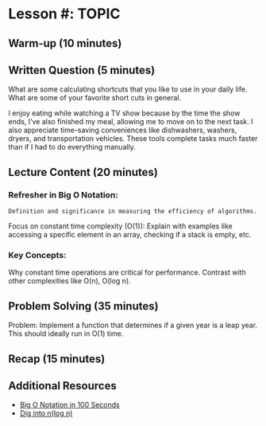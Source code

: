 # Lesson #: TOPIC

## Warm-up (10 minutes)

## Written Question (5 minutes)

What are some calculating shortcuts that you like to use in your daily life. What are some of your favorite short cuts in general.

I enjoy eating while watching a TV show because by the time the show ends, I’ve also finished my meal, allowing me to move on to the next task. I also appreciate time-saving conveniences like dishwashers, washers, dryers, and transportation vehicles. These tools complete tasks much faster than if I had to do everything manually.

## Lecture Content (20 minutes)

### Refresher in Big O Notation:

    Definition and significance in measuring the efficiency of algorithms.

Focus on constant time complexity (O(1)): Explain with examples like accessing a specific element in an array, checking if a stack is empty, etc.

### Key Concepts:

Why constant time operations are critical for performance.
Contrast with other complexities like O(n), O(log n).

## Problem Solving (35 minutes)

Problem: Implement a function that determines if a given year is a leap year. This should ideally run in O(1) time.

## Recap (15 minutes)

## Additional Resources

- [Big O Notation in 100 Seconds](https://www.youtube.com/watch?v=g2o22C3CRfU&t=42s)
- [Dig into n(log n)](https://youtu.be/Mo4vesaut8g?si=af_Bc15KIxYd4jBt&t=3500)
